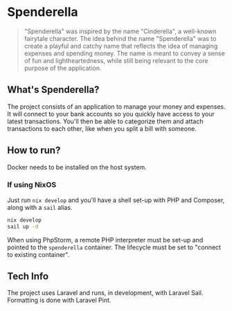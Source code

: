 # Spenderella

> "Spenderella" was inspired by the name "Cinderella", a well-known fairytale character. The idea behind the name "Spenderella" was to create a playful and catchy name that reflects the idea of managing expenses and spending money. The name is meant to convey a sense of fun and lightheartedness, while still being relevant to the core purpose of the application.


## What's Spenderella?

The project consists of an application to manage your money and expenses.
It will connect to your bank accounts so you quickly have access to your latest transactions.
You'll then be able to categorize them and attach transactions to each other, like when you split a bill with someone.


## How to run?

Docker needs to be installed on the host system.

### If using NixOS
Just run `nix develop` and you'll have a shell set-up with PHP and Composer, along with a `sail` alias.

```sh
nix develop
sail up -d
```

When using PhpStorm, a remote PHP interpreter must be set-up and pointed to the `spenderella` container.
The lifecycle must be set to "connect to existing container".


## Tech Info

The project uses Laravel and runs, in development, with Laravel Sail. Formatting is done with Laravel Pint.
